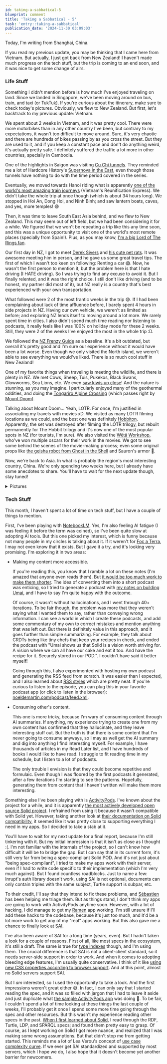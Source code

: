 ```yaml
---
id: taking-a-sabbatical-5
blueprint: comment
title: 'Taking a Sabbatical - 5'
task: 'entry::taking-a-sabbatical'
publication_date: '2024-11-30 03:09:03'
---
```


Today, I'm writing from Shanghai, China.

If you read my previous update, you may be thinking that I came here from Vietnam. But actually, I just got back from New Zealand! I haven't made much progress on the tech stuff, but the trip is coming to an end soon, and it was nice to get some change of airs.

### Life Stuff

Something I didn't mention before is how much I've enjoyed traveling on land. Since we landed in Singapore, we've been moving around on bus, train, and taxi (or TukTuk). If you're curious about the itinerary, make sure to check today's pictures. Obviously, we flew to New Zealand. But first, let's backtrack to my previous update: Vietnam.

We spent about 2 weeks in Vietnam, and it was pretty cool. There were more motorbikes than in any other country I've been, but contrary to my expectations, it wasn't too difficult to move around. Sure, it's very chaotic and there are hundreds of bikes passing by as you cross the street. But they are used to it, and if you keep a constant pace and don't do anything weird, it's actually pretty safe. I definitely suffered the traffic a lot more in other countries, specially in Cambodia.

One of the highlights in Saigon was visiting [Cu Chi tunnels](https://en.wikipedia.org/wiki/C%E1%BB%A7_Chi_tunnels). They reminded me a lot of Hardcore History's [Supernova in the East](https://www.dancarlin.com/product/hardcore-history-62-supernova-in-the-east-i/), even though those tunnels have nothing to do with the time period covered in the series.

Eventually, we moved towards Hanoi riding what is apparently [one of the world's most amazing train journeys](https://www.lonelyplanet.com/articles/worlds-most-amazing-train-journeys) (Vietnam's Reunification Express). We didn't take the whole trip at once though (which is about 34 hours long). We stopped in Hoi An, Dong Hoi, and Ninh Binh; and saw lantern boats, caves, and yes, more temples! 😅

Then, it was time to leave South East Asia behind, and we flew to New Zealand. This may seem out of left field, but we had been considering it for a while. We figured that we won't be repeating a trip like this any time soon, and this was a unique opportunity to visit one of the world's most remote places (specially from Spain!). Plus, as you may know, [I'm a big Lord of The Rings fan](https://noeldemartin.github.io/media-kraken/viewer?c=https%3A%2F%2Fdata.noeldemartin.com%2Ffavorite-movies%2F).

Our first day in NZ, I got to meet [Derek Sivers](https://sive.rs/) and [his cute pet rats](https://sive.rs/rats). It was awesome meeting him in person, and he gave us some great travel tips. The first of which I wasn't too keen on following: Renting a car 😱. Now, he wasn't the first person to mention it, but the problem here is that I hate driving (I HATE driving). So I was trying to find any excuse to avoid it. But I finally relented, and it was the right choice. I still don't like driving (and to be honest, my partner did most of it), but NZ really is a country that's best experienced with your own transportation.

What followed were 2 of the most frantic weeks in the trip 😅. If I had been complaining about lack of time affluence before, I barely spent 4 hours in side projects in NZ. Having our own vehicle, we weren't as limited as before; and exploring NZ lends itself to moving around a lot more. We rarely spent time in cities. I also didn't spend much time reading nor listening to podcasts, it really feels like I was 100% on holiday mode for these 2 weeks. Still, they were 2 of the weeks I've enjoyed the most in the whole trip :D.

We followed the [NZ Frenzy Guide](https://web.archive.org/web/20170719161327/http://www.nzfrenzy.com/) as a baseline. It's a bit outdated, but overall it's pretty good and I'm sure our experience without it would have been a lot worse. Even though we only visited the North island, we weren't able to see everything we would've liked. There is so much cool stuff in New Zealand!

One of my favorite things when traveling is meeting the wildlife, and there is plenty in NZ. We met Cows, Sheep, Tuis, Pukekos, Black Swans, Glowworms, Sea Lions, etc. We even [saw kiwis up close](https://www.kiwihouse.org.nz/)! And the nature is stunning, as you may imagine. I particularly enjoyed many of the geothermal oddities, and doing the [Tongariro Alpine Crossing](https://www.tongarirocrossing.org.nz/) (which passes right by [Mount Doom](https://en.wikipedia.org/wiki/Mount_Ngauruhoe)).

Talking about Mount Doom... Yeah, LOTR. For once, I'm justified in associating my travels with movies xD. We visited as many LOTR filming locations as we could, and the best one was definitely [Hobbiton](https://www.hobbitontours.com/). Apparently, the set was destroyed after filming the LOTR trilogy, but rebuilt permanently for The Hobbit trilogy and it's now one of the most popular spots in NZ (for tourists, I'm sure). We also visited the [Wētā Workshop](https://www.wetaworkshop.com/), who've won multiple oscars for their work in the movies. We got to see some behind the scenes of the movie-making process; even some original props like [the geisha robot from Ghost in the Shell](https://www.youtube.com/watch?v=WByTgV-_354) and Sauron's armor 🤩.

Now, we're back to Asia. In what is probably the region's most interesting country, China. We're only spending two weeks here, but I already have some anecdotes to share. You'll have to wait for the next update though, stay tuned!

<details>

<summary>Pictures</summary>

<figure>
<img src="/img/tasks/sabbatical/singapore-malaysia-thailand.jpg" alt="Screenshot of map itinerary in Singapore, Malaysia, and Thailand.">
<figcaption>
Itinerary in Singapore, Malaysia, and Thailand.
</figcaption>
</figure>

<figure>
<img src="/img/tasks/sabbatical/cambodia-vietnam.jpg" alt="Screenshot of map itinerary in Cambodia and Vietnam.">
<figcaption>
Itinerary in Cambodia and Vietnam.
</figcaption>
</figure>

<figure>
<img src="/img/tasks/sabbatical/vietnam-bicycle.jpg" alt="A bicycle carrying many fruits for sale.">
<figcaption>
Indeed, they have a lot of bikes in Vietnam. Both motor and human-powered!
</figcaption>
</figure>

<figure>
<img src="/img/tasks/sabbatical/vietnam-mobile-helmet.jpg" alt="A motorbike with a phone stand that has a mini-helmet.">
<figcaption>
In Vietnam, most people wore a helmet. Even mobile phones did!
</figcaption>
</figure>

<figure>
<img src="/img/tasks/sabbatical/wellington-seals.jpg" alt="Myself walking amongst some cute Sea Lions.">
<figcaption>
Walking amongst Sea Lions in a colony near Wellington.
</figcaption>
</figure>

<figure>
<img src="/img/tasks/sabbatical/kauri-forest.jpg" alt="A disinfecting area in the entrance to a Kauri forest.">
<figcaption>
Everything in new Zealand is very well taken care of thanks to the DoC (Department of Conservation). Like this <a href="https://en.wikipedia.org/wiki/Agathis_australis" target="_blank">Kauri</a> forest in the middle of <a href="https://en.wikipedia.org/wiki/309_Road" target="_blank">road 309</a>. Even <a href="https://www.doc.govt.nz/" target="_blank">their websites</a> are nice!
</figcaption>
</figure>

<figure>
<img src="/img/tasks/sabbatical/gandalf.jpg" alt="Statue of Gandalf the Grey.">
<figcaption>
"All we have to decide is what to do with the time that is given us" — Gandalf
</figcaption>
</figure>

<figure>
<img src="/img/tasks/sabbatical/weta-troll.jpg" alt="Myself with a troll behind.">
<figcaption>
Trolls at the doors of the Wētā Workshop!
</figcaption>
</figure>

<figure>
<img src="/img/tasks/sabbatical/hobbiton.jpg" alt="Hobbiton">
<figcaption>
How amazing is that this is real? We could also get into the <a href="https://www.hobbitontours.com/discover/the-green-dragon-inn/" target="_blank">Green Dragon Inn</a> to have some drinks, which was awesome.
</figcaption>
</figure>

<figure>
<img src="/img/tasks/sabbatical/new-zealand-christmas.jpg" alt="A Christmas postcards featuring barbacues and ice-cream.">
<figcaption>
We're starting to see Christmas decorations everywhere, though it's funny how in New Zealand Christmas is Barbecue season!
</figcaption>
</figure>

</details>

### Tech Stuff

This month, I haven't spent a lot of time on tech stuff, but I have a couple of things to mention.

First, I've been playing with [NotebookLM](https://notebooklm.google.com/). Yes, I'm also feeling AI fatigue (I was feeling it before the term was coined), so I've been quite slow at adopting AI tools. But this one picked my interest, which is funny because not many people in my circles is talking about it. If it weren't for [Foc a Terra](https://rss.com/podcasts/focaterra/1700236/), I may not even know that it exists. But I gave it a try, and it's looking very promising. I'm exploring it in two areas:

- Making my content more accessible.

    If you're reading this, you know that I ramble a lot on these notes (I'm amazed that anyone even reads them). But [it would be too much work to make them shorter](https://quoteinvestigator.com/2012/04/28/shorter-letter). The idea of converting them into a short podcast was enticing, so I tried to generate a podcast with [my notes on building Umai](https://noeldemartin.com/tasks/implementing-a-recipes-manager-using-solid), and I have to say I'm quite happy with the outcome.

    Of course, it wasn't without hallucinations, and I went through 40+ iterations. To be fair though, the problem was more that they weren't saying what I wanted them to say, rather than conveying wrong information. I can see a world in which I create these podcasts, and add some commentary of my own to correct mistakes and mention anything that was left out. But there is definitely value in this approach, and it goes further than simple summarizing. For example, they talk about CRDTs being like tiny chefs that keep your recipes in check, and ended the podcast with "Umai shows us that Solid is a vision worth striving for. A vision where we can all have our cake and eat it too. And have the recipe for it. Securely stored in our POD.". I couldn't have said it better myself!

    Going through this, I also experimented with hosting my own podcast and generating the RSS feed from scratch. It was easier than I expected, and I also learned about [RSS styles](https://www.rss.style/) which are pretty neat. If you're curious to listen to the episode, you can plug this in your favorite podcast app (or click to listen in the browser): [noeldemartin.com/podcast/feed.xml](https://noeldemartin.com/podcast/feed.xml).

- Consuming other's content.

    This one is more tricky, because I'm wary of consuming content through AI summaries. If anything, my experience trying to create one from my own content has confirmed that they hallucinate, and they leave interesting stuff out. But the truth is that there is some content that I'm never going to consume anyways, so I may as well get the AI summary and dig into anything I find interesting myself. For example, I have thousands of articles in my Read Later list, and I have hundreds of books I would like to have read. I struggle to fit reading time in my schedule, but I listen to a lot of podcasts.

    The only trouble I envision is that they could become repetitive and formulaic. Even though I was floored by the first podcasts it generated, after a few iterations I'm starting to see the patterns. Hopefully, generating them from content that I haven't written will make them more interesting.

Something else I've been playing with is [ActivityPods](https://activitypods.org/). I've known about the project for a while, and it is apparently [the most actively developed open source Solid project](https://forum.solidproject.org/t/inrupts-data-wallet/7836/10#:~:text=I%20have%20high%20hopes%20for%20activitypods%2C%20which%20is%20currently%20the%20most%20actively%20developed%20open%20source%20Solid%20project). I refrained from using it because it wasn't compatible with Solid yet. However, taking another look at [their documentation on Solid compatibility](https://activitypods.org/specs/solid), it seemed like it was pretty close to supporting everything I need in my apps. So I decided to take a stab at it.

You'll have to wait for my next update for a final report, because I'm still tinkering with it. But my initial impression is that it isn't as close as I thought :(. I'm not familiar with the internals of the project, so I can't know how difficult it will be to bridge the gap. But I can say that in its current form, it's still very far from being a spec-compliant Solid POD. And it's not just about "being spec-compliant", I tried to make my apps work with their server, even if I had to write code specific to their implementation (which I'm very much against). But I found countless roadblocks. Just to name a few: Inrupt's auth library doesn't work, using SAI is not optional, documents can only contain triples with the same subject, Turtle support is subpar, etc.

To their credit, I'll say that they intend to fix these problems, and [Sébastien](https://github.com/srosset81) has been helping me triage them. But as things stand, I don't think my apps are going to work with ActivityPods anytime soon. However, with a lot of hacking, I did manage to get my [Ramen](https://ramen.noeldemartin.com/) app working. I'm still unsure if I'll add these hacks to the codebase, because it's just too much, and it'd be a lot more work to get any of my "real" apps working. But this also gave me a chance to finally look at [SAI](https://solid.github.io/data-interoperability-panel/specification/).

I've also been aware of SAI for a long time (years, even). But I hadn't taken a look for a couple of reasons. First of all, like most specs in the ecosystem, it's still a draft. The same is true for [type indexes](https://solid.github.io/type-indexes/) though, and I'm using them. The crucial difference is that SAI is not a client-client standard, so it needs server-side support in order to work. And when it comes to adopting bleeding edge features, I'm usually quite conservative. I think of it like [using new CSS properties according to browser support](https://www.joshwcomeau.com/css/browser-support/). And at this point, almost no Solid servers support SAI.

But I _am_ interested, so I used the opportunity to take a look. And the first impressions weren't great either 😅. In fact, I can only say that I started reading the spec, and it was so filled with jargon that I had to leave it aside and just duplicate what [the sample ActivityPods app](https://docs.activitypods.org/tutorials/create-your-first-social-app/) was doing 🙈. To be fair, I couldn't spend a lot of time looking at these things the last couple of weeks, I'll probably get it once I spend some more time going through the spec and other resources. But this wasn't my experience reading other specs in the past. [When I first learned about Solid](https://noeldemartin.com/tasks/implementing-a-task-manager-using-solid), I read through the RDF, Turtle, LDP, and SPARQL specs; and found them pretty easy to grasp. Of course, as I kept working on Solid I got more nuance, and realized that I was making some wrong assumptions. But that didn't stop me from getting started. This reminds me a lot of Lea Verou's concept of [use case complexity curve](https://www.youtube.com/watch?v=g92XUzc1OHY). If we ever get SAI standardized and supported by most servers, which I hope we do, I also hope that it doesn't become yet another barrier for newcomers.
